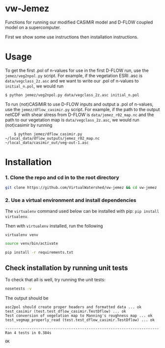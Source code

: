 # vw-Jemez

Functions for running our modified CASiMiR model and D-FLOW coupled
model on a supercomputer.

First we show some use instructions then installation instructions.

# Usage

To get the first .pol of n-values for use in the first D-FLOW run, use the
`jemez/veg2npol.py` script. For example, if the vegetation ESRI .asc is
`data/vegclass_2z.asc` and we want to write our .pol of n-values to
`initial_n.pol`, we would run

```
$ python jemez/veg2npol.py data/vegclass_2z.asc initial_n.pol
```

To run (not)CASiMiR to use D-FLOW inputs and output a .pol of n-values, use
the `jemez/dflow_casimir.py` script. For example, if the path to the
output netCDF with shear stress from D-FLOW is `data/jemez_r02_map.nc`
and the path to our vegetation map is `data/vegclass_2z.asc`, we would
run (not)casimir by running

```
    $ python jemez/dflow_casimir.py ~/local_data/dflow_outputs/jemez_r02_map.nc ~/local_data/casimir_out/veg-out-1.asc
```

# Installation

### 1. Clone the repo and cd in to the root directory

```bash
git clone https://github.com/VirtualWatershed/vw-jemez && cd vw-jemez
```

### 2. Use a virtual environment and install dependencies

The `virtualenv` command used below can be installed with pip: `pip install virtualenv`.

Then with `virtualenv` installed, run the following

```bash
virtualenv venv
```

```bash
source venv/bin/activate
```

```bash
pip install -r requirements.txt
```

## Check installation by running unit tests

To check that all is well, try running the unit tests:

```bash
nosetests -v
```


The output should be

```
asc2pol should create proper headers and formatted data ... ok
test_casimir (test.test_dflow_casimir.TestDflow) ... ok
Test conversion of vegetation map to Manning's roughness map ... ok
test_vegmap_properly_read (test.test_dflow_casimir.TestDflow) ... ok

----------------------------------------------------------------------
Ran 4 tests in 0.384s

OK
```
